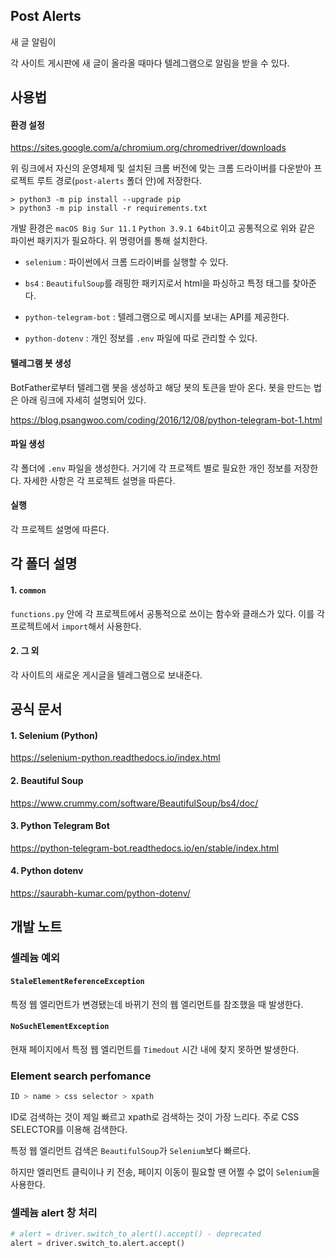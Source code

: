 ## Post Alerts

새 글 알림이

각 사이트 게시판에 새 글이 올라올 때마다 텔레그램으로 알림을 받을 수 있다.

## 사용법

#### 환경 설정

https://sites.google.com/a/chromium.org/chromedriver/downloads

위 링크에서 자신의 운영체제 및 설치된 크롬 버전에 맞는 크롬 드라이버를 다운받아 프로젝트 루트 경로(`post-alerts` 폴더 안)에 저장한다.

```shell
> python3 -m pip install --upgrade pip
> python3 -m pip install -r requirements.txt
```

개발 환경은 `macOS Big Sur 11.1` `Python 3.9.1 64bit`이고 공통적으로 위와 같은 파이썬 패키지가 필요하다. 위 명령어를 통해 설치한다.

- `selenium` : 파이썬에서 크롬 드라이버를 실행할 수 있다.

- `bs4` : `BeautifulSoup`를 래핑한 패키지로서 html을 파싱하고 특정 태그를 찾아준다.

- `python-telegram-bot` : 텔레그램으로 메시지를 보내는 API를 제공한다.

- `python-dotenv` : 개인 정보를 `.env` 파일에 따로 관리할 수 있다.

#### 텔레그램 봇 생성

BotFather로부터 텔레그램 봇을 생성하고 해당 봇의 토큰을 받아 온다. 봇을 만드는 법은 아래 링크에 자세히 설명되어 있다.

https://blog.psangwoo.com/coding/2016/12/08/python-telegram-bot-1.html

#### 파일 생성

각 폴더에 `.env` 파일을 생성한다. 거기에 각 프로젝트 별로 필요한 개인 정보를 저장한다. 자세한 사항은 각 프로젝트 설명을 따른다.

#### 실행

각 프로젝트 설명에 따른다.

## 각 폴더 설명

#### 1. `common`

`functions.py` 안에 각 프로젝트에서 공통적으로 쓰이는 함수와 클래스가 있다. 이를 각 프로젝트에서 `import`해서 사용한다.

#### 2. 그 외

각 사이트의 새로운 게시글을 텔레그램으로 보내준다.

## 공식 문서

#### 1. Selenium (Python)

https://selenium-python.readthedocs.io/index.html

#### 2. Beautiful Soup

https://www.crummy.com/software/BeautifulSoup/bs4/doc/

#### 3. Python Telegram Bot

https://python-telegram-bot.readthedocs.io/en/stable/index.html

#### 4. Python dotenv

https://saurabh-kumar.com/python-dotenv/

## 개발 노트

### 셀레늄 예외

#### `StaleElementReferenceException`

특정 웹 엘리먼트가 변경됐는데 바뀌기 전의 웹 엘리먼트를 참조했을 때 발생한다.

#### `NoSuchElementException`

현재 페이지에서 특정 웹 엘리먼트를 `Timedout` 시간 내에 찾지 못하면 발생한다.

### Element search perfomance

```bash
ID > name > css selector > xpath
```

ID로 검색하는 것이 제일 빠르고 xpath로 검색하는 것이 가장 느리다. 주로 CSS SELECTOR를 이용해 검색한다.

특정 웹 엘리먼트 검색은 `BeautifulSoup`가 `Selenium`보다 빠르다.

하지만 엘리먼트 클릭이나 키 전송, 페이지 이동이 필요할 땐 어쩔 수 없이 `Selenium`을 사용한다.

### 셀레늄 alert 창 처리

```py
# alert = driver.switch_to_alert().accept() - deprecated
alert = driver.switch_to.alert.accept()
```
